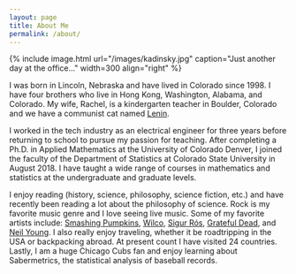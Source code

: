 ```yaml
---
layout: page
title: About Me 
permalink: /about/
---
```


{% include image.html url="/images/kadinsky.jpg" caption="Just another day at the office..." width=300 align="right" %}

I was born in Lincoln, Nebraska and have lived in Colorado since 1998. I have four brothers who live in Hong Kong, Washington, Alabama, and Colorado. My wife, Rachel, is a kindergarten teacher in Boulder, Colorado and we have a communist cat named <a href="/images/lenin.jpg">Lenin</a>.

I worked in the tech industry as an electrical engineer for three years before returning to school to pursue my passion for teaching. After completing a Ph.D. in Applied Mathematics at the University of Colorado Denver, I joined the faculty of the Department of Statistics at Colorado State University in August 2018. I have taught a wide range of courses in mathematics and statistics at the undergraduate and graduate levels.

I enjoy reading (history, science, philosophy, science fiction, etc.) and have recently been reading a lot about the philosophy of science. Rock is my favorite music genre and I love seeing live music. Some of my favorite artists include: <a href="https://youtu.be/R9iIDrpuHlY?t=30">Smashing Pumpkins</a>, <a href="https://www.youtube.com/watch?v=LxZ1EfaoIDY">Wilco</a>, <a href="https://youtu.be/M7rXwr1QBwI?t=90">Sigur Rós</a>, <a href="https://www.youtube.com/watch?v=fpKQOvlDr-s">Grateful Dead</a>, and <a href="https://www.youtube.com/watch?v=9GqihwUj-8g">Neil Young</a>. I also really enjoy traveling, whether it be roadtripping in the USA or backpacking abroad. At present count I have visited 24 countries. Lastly, I am a huge Chicago Cubs fan and enjoy learning about Sabermetrics, the statistical analysis of baseball records.








